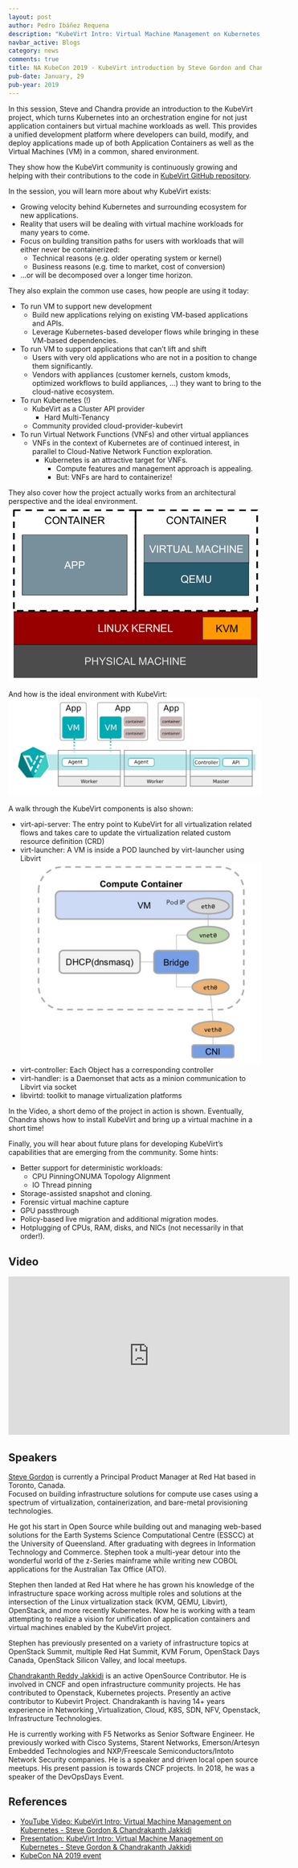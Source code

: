```yaml
---
layout: post
author: Pedro Ibáñez Requena
description: "KubeVirt Intro: Virtual Machine Management on Kubernetes - Steve Gordon & Chandrakanth Jakkidi"
navbar_active: Blogs
category: news
comments: true
title: NA KubeCon 2019 - KubeVirt introduction by Steve Gordon and Chandrakanth Jakkidi
pub-date: January, 29
pub-year: 2019
---
```



In this session, Steve and Chandra provide an introduction to the KubeVirt project, which turns Kubernetes into an 
orchestration engine for not just application containers but virtual machine workloads as well. This provides a 
unified development platform where developers can build, modify, and deploy applications made up of both Application 
Containers as well as the Virtual Machines (VM) in a common, shared environment.

They show how the KubeVirt community is continuously growing and helping with their contributions to the code in
[KubeVirt GitHub repository](https://github.com/kubevirt).

In the session, you will learn more about why KubeVirt exists:
- Growing velocity behind Kubernetes and surrounding ecosystem for new applications.
- Reality that users will be dealing with virtual machine workloads for many years to come.
- Focus on building transition paths for users with workloads that will either never be containerized:
    - Technical reasons (e.g. older operating system or kernel)
    - Business reasons (e.g. time to market, cost of conversion)
- ...or will be decomposed over a longer time horizon.

They also explain the common use cases, how people are using it today:
- To run VM to support new development
    - Build new applications relying on existing VM-based applications and APIs.
    - Leverage Kubernetes-based developer flows while bringing in these VM-based dependencies.
- To run VM to support applications that can’t lift and shift
    - Users with very old applications who are not in a position to change them significantly.
    - Vendors with appliances (customer kernels, custom kmods, optimized workflows to build appliances, ...) they want to bring to the cloud-native ecosystem.
- To run Kubernetes (!)
    - KubeVirt as a Cluster API provider
        - Hard Multi-Tenancy
    - Community provided cloud-provider-kubevirt
- To run Virtual Network Functions (VNFs) and other virtual appliances
    - VNFs in the context of Kubernetes are of continued interest, in parallel to Cloud-Native Network Function exploration.
        - Kubernetes is an attractive target for VNFs.
            - Compute features and management approach is appealing.
            - But: VNFs are hard to containerize!

They also cover how the project actually works from an architectural perspective and the ideal environment.
![architectural_perspective](/assets/2020-01-29-KubeVirt_Intro-Virtual_Machine_Management_on_Kubernetes/containers_and_vms.png)

And how is the ideal environment with KubeVirt:
![kubevirt_environment](/assets/2020-01-29-KubeVirt_Intro-Virtual_Machine_Management_on_Kubernetes/kubevirt_environment.png)


A walk through the KubeVirt components is also shown:
- virt-api-server: The entry point to KubeVirt for all virtualization related flows and takes care to update the virtualization related custom resource definition (CRD)
- virt-launcher: A VM is inside a POD launched by virt-launcher using Libvirt
![pod_networking](/assets/2020-01-29-KubeVirt_Intro-Virtual_Machine_Management_on_Kubernetes/pod_networking.png)
- virt-controller: Each Object has a corresponding controller
- virt-handler: is a Daemonset that acts as a minion communication to Libvirt via socket
- libvirtd: toolkit to manage virtualization platforms

In the Video, a short demo of the project in action is shown. Eventually, Chandra shows how to install KubeVirt and bring up a virtual machine in a short time!

Finally, you will hear about future plans for developing KubeVirt’s capabilities that are emerging from the community. Some hints:
- Better support for deterministic workloads:
    - CPU Pinning○NUMA Topology Alignment
    - IO Thread pinning
- Storage-assisted snapshot and cloning.
- Forensic virtual machine capture
- GPU passthrough
- Policy-based live migration and additional migration modes.
- Hotplugging of CPUs, RAM, disks, and NICs (not necessarily in that order!).

## Video

<iframe width="560" height="315" style="height: 315px" src="https://www.youtube.com/embed/_z5Pjyl0Dq4" frameborder="0" allow="accelerometer; autoplay; encrypted-media; gyroscope; picture-in-picture" allowfullscreen></iframe>

## Speakers

[Steve Gordon](https://twitter.com/xsgordon) is currently a Principal Product Manager at Red Hat based in Toronto, Canada.  
Focused on building infrastructure solutions for compute use cases using a spectrum of virtualization, containerization, 
and bare-metal provisioning technologies. 

He got his start in Open Source while building out and managing web-based solutions for the Earth Systems Science Computational 
Centre (ESSCC) at the University of Queensland. After graduating with degrees in Information Technology and Commerce. Stephen took 
a multi-year detour into the wonderful world of the z-Series mainframe while writing new COBOL applications for the Australian Tax Office (ATO).

Stephen then landed at Red Hat where he has grown his knowledge of the infrastructure space working across multiple roles and solutions 
at the intersection of the Linux virtualization stack (KVM, QEMU, Libvirt), OpenStack, and more recently Kubernetes. Now he is working with a 
team attempting to realize a vision for unification of application containers and virtual machines enabled by the KubeVirt project.

Stephen has previously presented on a variety of infrastructure topics at OpenStack Summit, multiple Red Hat Summit, KVM Forum, OpenStack Days Canada, 
OpenStack Silicon Valley, and local meetups.

[Chandrakanth Reddy Jakkidi](https://www.linkedin.com/in/jakkidi-chandrakanth-reddy-149a5920/) is an active OpenSource Contributor. He is involved in CNCF and open infrastructure community projects.
He has contributed to Openstack, Kubernetes projects. Presently an active contributor to Kubevirt Project.
Chandrakanth is having 14+ years experience in Networking ,Virtualization, Cloud, K8S, SDN, NFV, Openstack, Infrastructure Technologies.

He is currently working with F5 Networks as Senior Software Engineer. He previously worked with Cisco Systems, Starent Networks, Emerson/Artesyn Embedded 
Technologies and NXP/Freescale Semiconductors/Intoto Network Security companies. He is a speaker and driven local open source meetups. His present passion 
is towards CNCF projects. In 2018, he was a speaker of the DevOpsDays Event.

## References
- [YouTube Video: KubeVirt Intro: Virtual Machine Management on Kubernetes - Steve Gordon & Chandrakanth Jakkidi](https://www.youtube.com/watch?v=_z5Pjyl0Dq4)
- [Presentation: KubeVirt Intro: Virtual Machine Management on Kubernetes - Steve Gordon & Chandrakanth Jakkidi](https://static.sched.com/hosted_files/kccncna19/70/Introduction_to_KubeVirt-KUBECONNA19.pdf)
- [KubeCon NA 2019 event](https://kccncna19.sched.com/event/VyBC)
